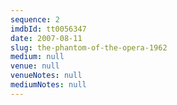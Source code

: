 ```yaml
---
sequence: 2
imdbId: tt0056347
date: 2007-08-11
slug: the-phantom-of-the-opera-1962
medium: null
venue: null
venueNotes: null
mediumNotes: null
---
```


